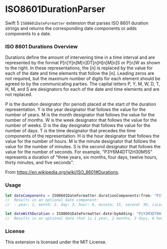 # ISO8601DurationParser
Swift 5 `ISO8601DateFormatter` extension that parses ISO 8601 duration strings and returns the corresponding date components or adds components to a date.

### ISO 8601 Durations Overview
Durations define the amount of intervening time in a time interval and are represented by the format P[n]Y[n]M[n]DT[n]H[n]M[n]S or P[n]W as shown to the right. In these representations, the [n] is replaced by the value for each of the date and time elements that follow the [n]. Leading zeros are not required, but the maximum number of digits for each element should be agreed to by the communicating parties. The capital letters P, Y, M, W, D, T, H, M, and S are designators for each of the date and time elements and are not replaced.

P is the duration designator (for period) placed at the start of the duration representation.
Y is the year designator that follows the value for the number of years.
M is the month designator that follows the value for the number of months.
W is the week designator that follows the value for the number of weeks.
D is the day designator that follows the value for the number of days.
T is the time designator that precedes the time components of the representation.
H is the hour designator that follows the value for the number of hours.
M is the minute designator that follows the value for the number of minutes.
S is the second designator that follows the value for the number of seconds.
For example, "P3Y6M4DT12H30M5S" represents a duration of "three years, six months, four days, twelve hours, thirty minutes, and five seconds".

From https://en.wikipedia.org/wiki/ISO_8601#Durations.

### Usage
```swift
let dateComponents = ISO8601DateFormatter.durationComponents(from: "P1Y2M3DT6H15M30S")
//  Results in an optional date component:
//  - year: 1, month: 2. day: 3, hour: 6, minute: 15, second: 30, isLeapMonth: false 

let dateWithDuration = ISO8601DateFormatter.date(byAdding: "P1Y2M3DT6H15M30S", to: Date())
//  Results in an optional date that is 1 year, 2 months, 3 days, 6 hours, 15 minutes, and 30 seconds from now.
```

### License
This extension is licensed under the MIT License.
